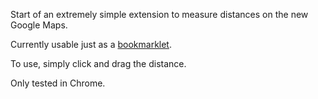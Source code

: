 Start of an extremely simple extension to measure distances on the new Google Maps.

Currently usable just as a [bookmarklet][1].

To use, simply click and drag the distance.

Only tested in Chrome.

[1]:javascript:(function(){document.body.appendChild(document.createElement('script')).src='https://rawgithub.com/lantius/measure-extension/master/content-script.js';})();